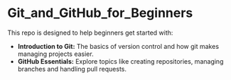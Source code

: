 # Git_and_GitHub_for_Beginners

This repo is designed to help beginners get started with:

- **Introduction to Git:** The basics of version control and how git makes managing projects easier.
- **GitHub Essentials:** Explore topics like creating repositories, managing branches and handling pull requests. 
